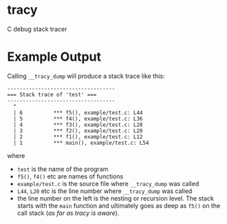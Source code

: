 # tracy
C debug stack tracer

# Example Output

Calling `__tracy_dump` will produce a stack trace like this:
```
-----------------------------------
=== Stack trace of 'test' ===
-----------------------------------
  ^
  | 6          *** f5(), example/test.c: L44
  | 5          *** f4(), example/test.c: L36
  | 4          *** f3(), example/test.c: L28
  | 3          *** f2(), example/test.c: L20
  | 2          *** f1(), example/test.c: L12
  | 1          *** main(), example/test.c: L54
```
where 
 * `test` is the name of the program
 * `f5()`, `f4()` etc are names of functions
 * `example/test.c` is the source file where `__tracy_dump` was called
 * `L44`, `L20` etc is the line number where `__tracy_dump` was called
 * the line number on the left is the nesting or recursion level. The
   stack starts with the `main` function and ultimately goes as deep
   as `f5()` on the call stack (_as far as tracy is aware_).
